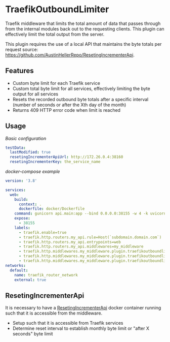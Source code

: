 # TraefikOutboundLimiter
Traefik middleware that limits the total amount of data that passes through from the internal modules back out to the requesting clients. This plugin can effectively limit the total output from the server.

This plugin requires the use of a local API that maintains the byte totals per request source: https://github.com/AustinHellerRepo/ResetingIncrementerApi.

## Features

- Custom byte limit for each Traefik service
- Custom total byte limit for all services, effectively limiting the byte output for all services
- Resets the recorded outbound byte totals after a specific interval (number of seconds or after the Xth day of the month)
- Returns 409 HTTP error code when limit is reached

## Usage

_Basic configuration_
```yml
testData:
  lastModified: true
  resetingIncrementerApiUrl: http://172.26.0.4:38160
  resetingIncrementerKey: the_service_name
```

_docker-compose example_
```yml
version: '3.8'

services:
  web:
    build:
      context: .
      dockerfile: docker/Dockerfile
    command: gunicorn api.main:app --bind 0.0.0.0:38155 -w 4 -k uvicorn.workers.UvicornWorker
    expose:
      - 38155
    labels:
      - traefik.enable=true
      - traefik.http.routers.my_api.rule=Host(`subdomain.domain.com`)
      - traefik.http.routers.my_api.entrypoints=web
      - traefik.http.routers.my_api.middlewares=my_middleware
      - traefik.http.middlewares.my_middleware.plugin.traefikoutboundlimiter.lastModified=true
      - traefik.http.middlewares.my_middleware.plugin.traefikoutboundlimiter.resetingIncrementerApiUrl=http://172.26.0.4:38160
      - traefik.http.middlewares.my_middleware.plugin.traefikoutboundlimiter.resetingIncrementerKey=the_service_name
networks:
  default:
    name: traefik_router_network
    external: true
```

## ResetingIncrementerApi

It is necessary to have a [ResetingIncrementerApi](https://github.com/AustinHellerRepo/ResetingIncrementerApi) docker container running such that it is accessible from the middleware.

- Setup such that it is accessible from Traefik services
- Determine reset interval to establish monthly byte limit or "after X seconds" byte limit
